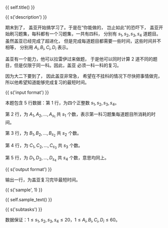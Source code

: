 {{ self.title() }}

{{ s('description') }}

期末到了， 盖亚开始搞学习了。于是在“你能做的， 岂止如此”的恐吓下， 盖亚开始刷习题集，每科都有一个习题集，一共有四科， 分别有 $s_1,s_2,s_3,s_4$ 道题目。虽然盖亚已经完成了超进化， 但是完成每道题目都需要一些时间，这些时间并不相等， 分别用 $A_i, B_i, C_i, D_i$ 表示。


盖亚有一个能力，他可以拉雷伊过来做题， 于是他可以同时计算 $2$ 道不同的题目，但是仅限于同一科。因此，盖亚 必须一科一科的复习。


因为大二下要到了， 因此盖亚非常急， 希望在不挂科的情况下尽快把事情做完，所以他希望知道能够完成复习的最短时间。

{{ s('input format') }}

本题包含 $5$ 行数据：第 $1$ 行，为四个正整数 $s_1,s_2,s_3,s_4$。

第 $2$ 行，为 $A_1,A_2,\ldots,A_{s_1}$ 共 $s_1$ 个数，表示第一科习题集每道题目所消耗的时间。

第 $3$ 行，为 $B_1,B_2,\ldots,B_{s_2}$ 共 $s_2$ 个数。

第 $4$ 行，为 $C_1,C_2,\ldots,C_{s_3}$ 共 $s_3$ 个数。

第 $5$ 行，为 $D_1,D_2,\ldots,D_{s_4}$ 共 $s_4$ 个数，意思均同上。

{{ s('output format') }}

输出一行，为盖亚复习完毕最短时间。

{{ s('sample', 1) }}

{{ self.sample_text() }}

{{ s('subtasks') }}

数据保证：$1\leq s_1,s_2,s_3,s_4\leq 20$，$1 \le A_i,B_i,C_i,D_i \le 60$。
